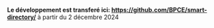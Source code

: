 **Le développement est transferé ici: https://github.com/BPCE/smart-directory/**
à partir du 2 décembre 2024
